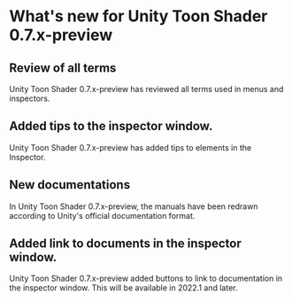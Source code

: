# What's new for Unity Toon Shader 0.7.x-preview

## Review of all terms

Unity Toon Shader 0.7.x-preview has reviewed all terms used in menus and inspectors.

## Added tips to the inspector window.

Unity Toon Shader 0.7.x-preview has added tips to elements in the Inspector.

## New documentations

In Unity Toon Shader 0.7.x-preview, the manuals have been redrawn according to Unity's official documentation format.

## Added link to documents in the inspector window.

Unity Toon Shader 0.7.x-preview added buttons to link to documentation in the inspector window. This will be available in 2022.1 and later.

